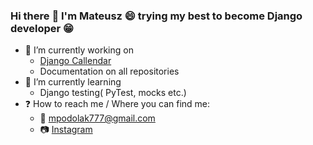 ### Hi there :wave: I'm Mateusz :smile: trying my best to become Django developer :grin:

- :telescope: I’m currently working on 
  - <a href="https://github.com/Tabaszczan/djangoCalendar">Django Callendar</a>
  - Documentation on all repositories 
- :seedling: I’m currently learning
  - Django testing( PyTest, mocks etc.)
- :question: How to reach me / Where you can find me: 
  - :e-mail: <a href="mailto:mpodolak777@gmail.com">mpodolak777@gmail.com</a> 
  - :camera: <a href="https://www.instagram.com/tabaszczan/">Instagram</a> 
<!--
**Tabaszczan/Tabaszczan** is a ✨ _special_ ✨ repository because its `README.md` (this file) appears on your GitHub profile.

Here are some ideas to get you started:

- 🔭 I’m currently working on ...
- 🌱 I’m currently learning ...
- 👯 I’m looking to collaborate on ...
- 🤔 I’m looking for help with ...
- 💬 Ask me about ...
- 📫 How to reach me: ...
- 😄 Pronouns: ...
- ⚡ Fun fact: ...
-->
